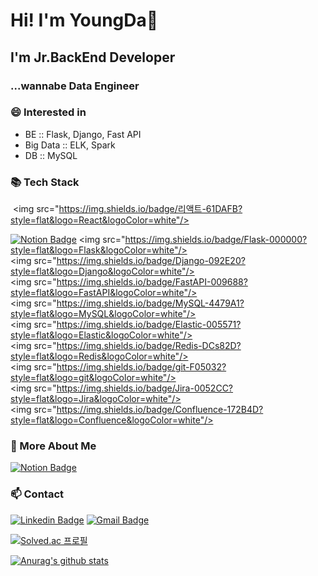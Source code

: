 # Hi! I'm YoungDa👋
## I'm Jr.BackEnd Developer
### ...wannabe Data Engineer
### 😄 Interested in
- BE :: Flask, Django, Fast API
- Big Data :: ELK, Spark
- DB :: MySQL

### 📚 Tech Stack
 <img src="https://img.shields.io/badge/리액트-61DAFB?style=flat&logo=React&logoColor=white"/>

[![Notion Badge](http://img.shields.io/badge/-Python-3776AB?style=flat-square&logo=Python&link=https://www.notion.so/YoungDaLee-27c855989b0442b9af96b9f3a29a2917)](https://www.notion.so/YoungDaLee-27c855989b0442b9af96b9f3a29a2917)
<img src="https://img.shields.io/badge/Flask-000000?style=flat&logo=Flask&logoColor=white"/>
 <img src="https://img.shields.io/badge/Django-092E20?style=flat&logo=Django&logoColor=white"/>
 <img src="https://img.shields.io/badge/FastAPI-009688?style=flat&logo=FastAPI&logoColor=white"/>
 <img src="https://img.shields.io/badge/MySQL-4479A1?style=flat&logo=MySQL&logoColor=white"/>
 <img src="https://img.shields.io/badge/Elastic-005571?style=flat&logo=Elastic&logoColor=white"/>
 <img src="https://img.shields.io/badge/Redis-DCs82D?style=flat&logo=Redis&logoColor=white"/>
 <img src="https://img.shields.io/badge/git-F05032?style=flat&logo=git&logoColor=white"/>
 <img src="https://img.shields.io/badge/Jira-0052CC?style=flat&logo=Jira&logoColor=white"/>
 <img src="https://img.shields.io/badge/Confluence-172B4D?style=flat&logo=Confluence&logoColor=white"/>

### 💬 More About Me
[![Notion Badge](http://img.shields.io/badge/-Portfolio-a1a094?style=flat-square&logo=notion&link=https://www.notion.so/YoungDaLee-27c855989b0442b9af96b9f3a29a2917)](https://www.notion.so/YoungDaLee-27c855989b0442b9af96b9f3a29a2917)

### 📫 Contact
[![Linkedin Badge](https://img.shields.io/badge/-LinkedIn-blue?style=flat-square&logo=Linkedin&logoColor=white&link=https://www.linkedin.com/in/dayoung-lee-0019ab1aa/)](https://www.linkedin.com/in/dayoung-lee-0019ab1aa/)
[![Gmail Badge](https://img.shields.io/badge/Gmail-d14836?style=flat-square&logo=Gmail&logoColor=white&link=mailto:snugyun01@gmail.com)](mailto:ldy0956@gmail.com)      


[![Solved.ac
프로필](http://mazassumnida.wtf/api/v2/generate_badge?boj=ldy0956)](https://solved.ac/ldy0956)
   
   
[![Anurag's github stats](https://github-readme-stats.vercel.app/api?username=youngDaLee)](https://github.com/anuraghazra/github-readme-stats)
<!--
**youngDaLee/youngDaLee** is a ✨ _special_ ✨ repository because its `README.md` (this file) appears on your GitHub profile.

Here are some ideas to get you started:

- 🔭 I’m currently working on ...
- 🌱 I’m currently learning ...
- 👯 I’m looking to collaborate on ...
- 🤔 I’m looking for help with ...
- 💬 Ask me about ...
- 📫 How to reach me: ...
- 😄 Pronouns: ...
- ⚡ Fun fact: ...
-->
